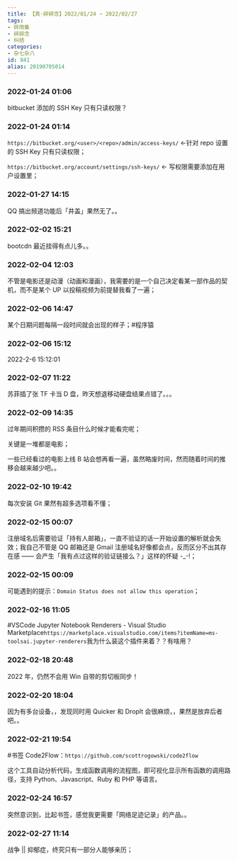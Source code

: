 ```yaml
---
title: 【真·碎碎念】2022/01/24 ~ 2022/02/27
tags:
- 碎雨集
- 碎碎念
- 纠结
categories:
- 杂七杂八
id: 841
alias: 20190705014
---
```


### 2022-01-24 01:06
bitbucket 添加的 SSH Key 只有只读权限？

<!--more-->

### 2022-01-24 01:14
`https://bitbucket.org/<user>/<repo>/admin/access-keys/` ←针对 repo 设置的 SSH Key 只有只读权限；

`https://bitbucket.org/account/settings/ssh-keys/` ← 写权限需要添加在用户设置里；

### 2022-01-27 14:15
QQ 搞出频道功能后「井盖」果然无了。。

### 2022-02-02 15:21
bootcdn 最近挂得有点儿多。。

### 2022-02-04 12:03
不管是电影还是动漫（动画和漫画），我需要的是一个自己决定看某一部作品的契机，而不是某个 UP 以投稿视频为前提替我看了一遍；

### 2022-02-06 14:47
某个日期问题每隔一段时间就会出现的样子；\#程序猿

### 2022-02-06 15:12
2022-2-6 15:12:01

### 2022-02-07 11:22
苏菲插了张 TF 卡当 D 盘，昨天想退移动硬盘结果点错了。。。

### 2022-02-09 14:35
过年期间积攒的 RSS 条目什么时候才能看完呢；

关键是一堆都是电影；

一些已经看过的电影上线 B 站会想再看一遍，虽然略废时间，然而随着时间的推移会越来越少吧。。

### 2022-02-10 19:42
每次安装 Git 果然有超多选项看不懂；

### 2022-02-15 00:07
注册域名后需要验证「持有人邮箱」，一直不验证的话一开始设置的解析就会失效；我自己不管是 QQ 邮箱还是 Gmail 注册域名好像都会点，反而区分不出其存在感 —— 会产生「我有点过这样的验证链接么？」这样的怀疑 -_-!；

### 2022-02-15 00:09
可能遇到的提示：`Domain Status does not allow this operation`；

### 2022-02-16 11:05
\#VSCode Jupyter Notebook Renderers - Visual Studio Marketplace`https://marketplace.visualstudio.com/items?itemName=ms-toolsai.jupyter-renderers`我为什么装这个插件来着？？有啥用？

<!--
### 2022-02-16 20:59
虽然但是，，这么久了。。抱怨的贴子见不了少，聊天记录也是。。

然而并没有见到有人「正式提出请官方对应用代码质量重新进行评估」，哪怕你打 12315 投诉也算是一种选择。

我看到的只有「诉苦」，(有同样感受的或许会共情一下你)，然后「暗示」猪像青天大老爷一样帮你们解决问题。。猪忙着压片呢。没空。。 -->

### 2022-02-18 20:48
2022 年，仍然不会用 Win 自带的剪切板同步！

### 2022-02-20 18:04
因为有多台设备，，发现同时用 Quicker 和 DropIt 会很麻烦，，果然是放弃后者吧。。

### 2022-02-21 19:54
\#书签 Code2Flow：`https://github.com/scottrogowski/code2flow`

这个工具自动分析代码，生成函数调用的流程图，即可视化显示所有函数的调用路径，支持 Python、Javascript、Ruby 和 PHP 等语言。

### 2022-02-24 16:57
突然意识到，比起书签，感觉我更需要「网络足迹记录」的产品。。

### 2022-02-27 11:14
战争 || 抑郁症，终究只有一部分人能够亲历；
